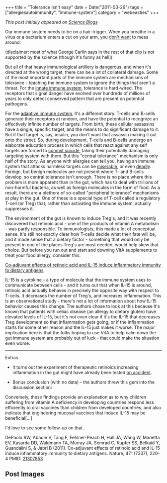 +++
title = "Tolerance isn't easy"
date = Date("2011-03-26")
tags = ["allergiesautoimmunity", "immune-system"]
category = "webeasties"
+++

_This post initially appeared on [Science Blogs](http://scienceblogs.com/webeasties)_

Our immune system needs to be on a hair-trigger. When you breathe in a virus or a bacterium enters a cut on your arm, you [don't want](http://en.wikipedia.org/wiki/Diabetes_mellitus_type_1) to mess around:

(disclaimer: most of what George Carlin says in the rest of that clip is not supported by the science (though it's funny as hell))

But all of that heavy immunological artillery is dangerous, and when it's directed at the wrong target, there can be a lot of collateral damage. Some of the most important parts of the immune system are mechanisms of tolerance - teaching the immune system to ignore the things that aren't a threat. For the [innate immune system](http://scienceblogs.com/webeasties/2010/11/immune_response_from_start_to_1.php), tolerance is hard-wired. The receptors that signal danger have evolved over hundreds of millions of years to only detect conserved pattern that are present on potential pathogens.

For the [adaptive immune system](http://scienceblogs.com/webeasties/2010/11/immune_response_from_start_to_2.php), it's a different story. T-cells and B-cells generate their receptors at random, and have the potential to recognize an effectively infinite number of targets. From birth, these cellular assassins have a single, specific target, and the means to do significant damage to it. But if that target is, say, insulin, you don't want that assassin making it out onto the street. So, during development, T-cells and B-cells undergo an elaborate education process in which cells that react against any self targets are forced to [commit suicide](http://en.wikipedia.org/wiki/Apoptosis), taking their potentially damaging targeting system with them. But this "central tolerance" mechanism is only half of the story. 
As anyone with allergies can tell you, having an immune system that attacks harmless targets can be [miserable](http://scienceblogs.com/erv/2011/03/question_for_the_hivemind_alle.php), or even [deadly](http://en.wikipedia.org/wiki/Anaphylaxis). Foreign, but benign molecules are not present where T- and B-cells develop, so central tolerance isn't enough. There is no place where this problem is more apparent than in the gut, which has to deal with trillions of non-harmful bacteria, as well as foreign molecules in the form of food. As a result, there are a plethora of so-called "peripheral tolerance" mechanisms at play in the gut. One of these is a special type of T-cell called a regulatory T-cell (or Treg) that, rather than activating the immune system, actually suppresses it.

The environment of the gut is known to induce Treg's, and it was recently discovered that retinoic acid - one of the products of vitamin A metabolism - was partly responsible. To immunologists, this made a lot of conceptual sense. It's still not exactly clear how T-cells decide what their fate will be, and it made sense that a dietary factor - something that would only be present in one of the places Treg's are most needed, would help skew that choice. But before you run out and start and downing VitA supplements to treat your food allergy, consider this:

[Co-adjuvant effects of retinoic acid and IL-15 induce inflammatory immunity to dietary antigens](http://www.nature.com/nature/journal/v471/n7337/abstract/nature09849.html)

IL-15 is a cytokine - a type of molecule that the immune system uses to communicate between cells - and it turns out that when IL-15 is around, retinoic acid actually behaves in precisely the opposite way with respect to T-cells. It decreases the number of Treg's, and increases inflammation. This is an observational study - there's not a lot of information about how IL-15 behavior causes this change. The authors chose to look at this because it's known that patients with celiac disease (an allergy to dietary gluten) have elevated levels of IL-15, but it's not even clear if it's the IL-15 that decreases Treg development so that inflammation gets going, or if the inflammation starts for some other reason and the IL-15 just makes it worse. 
The major implication here is that the folks hoping to use VitA to help calm down the gut immune system are probably out of luck - that could make the situation even worse.

----------------

Extras

- It turns out the experiment of therapeutic retinoids increasing inflammation in the gut might have already been tested [on accident](http://www.ncbi.nlm.nih.gov/pubmed/16863562).

- Bonus conclusion (with no data) - the authors threw this gem into the discussion section:

Conversely, these findings provide an explanation as to why children suffering from vitamin A deficiency in developing countries respond less efficiently to oral vaccines than children from developed countries, and also indicate that engineering mucosal vaccines that induce IL-15 may be beneficial[...]

I'd love to see some follow-up on that.

DePaolo RW, Abadie V, Tang F, Fehlner-Peach H, Hall JA, Wang W, Marietta EV, Kasarda DD, Waldmann TA, Murray JA, Semrad C, Kupfer SS, Belkaid Y, Guandalini S, & Jabri B (2011). Co-adjuvant effects of retinoic acid and IL-15 induce inflammatory immunity to dietary antigens. Nature, 471 (7337), 220-4 PMID: [21307853](review)

      
  

 ## Post Images


